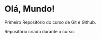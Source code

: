 # Olá, Mundo!
 Primeiro Repositório do curso de Git e Github.

 Repositório criado durante o curso.
